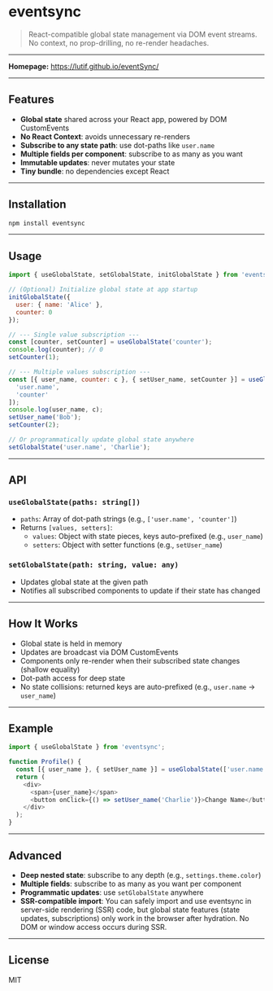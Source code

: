 # eventsync

> React-compatible global state management via DOM event streams. No context, no prop-drilling, no re-render headaches.

---

**Homepage:** https://lutif.github.io/eventSync/

---

## Features

- **Global state** shared across your React app, powered by DOM CustomEvents
- **No React Context**: avoids unnecessary re-renders
- **Subscribe to any state path**: use dot-paths like `user.name`
- **Multiple fields per component**: subscribe to as many as you want
- **Immutable updates**: never mutates your state
- **Tiny bundle**: no dependencies except React

---

## Installation

```sh
npm install eventsync
```

---

## Usage

```js
import { useGlobalState, setGlobalState, initGlobalState } from 'eventsync';

// (Optional) Initialize global state at app startup
initGlobalState({
  user: { name: 'Alice' },
  counter: 0
});

// --- Single value subscription ---
const [counter, setCounter] = useGlobalState('counter');
console.log(counter); // 0
setCounter(1);

// --- Multiple values subscription ---
const [{ user_name, counter: c }, { setUser_name, setCounter }] = useGlobalState([
  'user.name',
  'counter'
]);
console.log(user_name, c);
setUser_name('Bob');
setCounter(2);

// Or programmatically update global state anywhere
setGlobalState('user.name', 'Charlie');
```

---

## API

### `useGlobalState(paths: string[])`

- `paths`: Array of dot-path strings (e.g., `['user.name', 'counter']`)
- Returns `[values, setters]`:
  - `values`: Object with state pieces, keys auto-prefixed (e.g., `user_name`)
  - `setters`: Object with setter functions (e.g., `setUser_name`)

### `setGlobalState(path: string, value: any)`

- Updates global state at the given path
- Notifies all subscribed components to update if their state has changed

---

## How It Works

- Global state is held in memory
- Updates are broadcast via DOM CustomEvents
- Components only re-render when their subscribed state changes (shallow equality)
- Dot-path access for deep state
- No state collisions: returned keys are auto-prefixed (e.g., `user.name` → `user_name`)

---

## Example

```js
import { useGlobalState } from 'eventsync';

function Profile() {
  const [{ user_name }, { setUser_name }] = useGlobalState(['user.name']);
  return (
    <div>
      <span>{user_name}</span>
      <button onClick={() => setUser_name('Charlie')}>Change Name</button>
    </div>
  );
}
```

---

## Advanced

- **Deep nested state**: subscribe to any depth (e.g., `settings.theme.color`)
- **Multiple fields**: subscribe to as many as you want per component
- **Programmatic updates**: use `setGlobalState` anywhere
- **SSR-compatible import**: You can safely import and use eventsync in server-side rendering (SSR) code, but global state features (state updates, subscriptions) only work in the browser after hydration. No DOM or window access occurs during SSR.

---

## License

MIT
